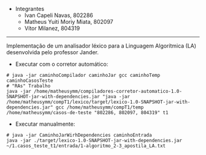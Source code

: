 - Integrantes
	- Ivan Capeli Navas, 802286
	- Matheus Yuiti Moriy Miata, 802097
	- Vítor Milanez, 804319
---
Implementação de um analisador léxico para a Linguagem Algorítmica (LA) desenvolvida pelo professor Jander.

- Executar com o corretor automático:
``` Shell
# java -jar caminhoCompilador caminhoJar gcc caminhoTemp caminhoCasosTeste 
# "RAs" Trabalho
java -jar /home/matheusymm/compiladores-corretor-automatico-1.0-SNAPSHOT-jar-with-dependencies.jar "java -jar /home/matheusymm/compT1/lexico/target/lexico-1.0-SNAPSHOT-jar-with-dependencies.jar" gcc /home/matheusymm/compT1/temp /home/matheusymm/casos-de-teste "802286, 802097, 804319" t1
```  

- Executar manualmente:
``` Shell
# java -jar CaminhoJarWirhDependencies caminhoEntrada 
java -jar ./target/lexico-1.0-SNAPSHOT-jar-with-dependencies.jar ~/1.casos_teste_t1/entrada/1-algoritmo_2-3_apostila_LA.txt
```
